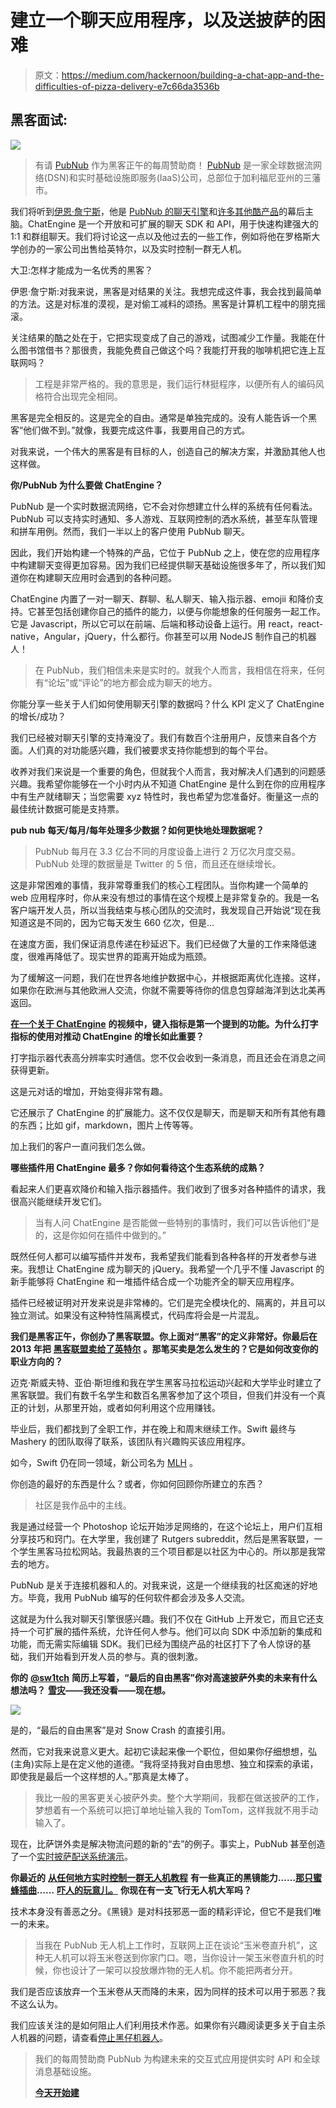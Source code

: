 # 建立一个聊天应用程序，以及送披萨的困难

> 原文：<https://medium.com/hackernoon/building-a-chat-app-and-the-difficulties-of-pizza-delivery-e7c66da3536b>

## 黑客面试:

![](img/4570a3a90061bc17ce0633f693863837.png)

> 有请 [PubNub](https://goo.gl/KhF2cY) 作为黑客正午的每周赞助商！ [PubNub](https://goo.gl/KhF2cY) 是一家全球数据流网络(DSN)和实时基础设施即服务(IaaS)公司，总部位于加利福尼亚州的三藩市。

我们将听到[伊恩·詹宁斯](https://ianjennin.gs/?ref=hackernoon)，他是 [PubNub 的聊天引擎](https://www.pubnub.com/products/chatengine/?utm_source=Syndication&utm_medium=Medium&utm_campaign=SYN-CY18-Q1-Medium-January-29&utm_content=interview)和[许多其他酷产品](https://ianjennin.gs/)的幕后主脑。ChatEngine 是一个开放和可扩展的聊天 SDK 和 API，用于快速构建强大的 1:1 和群组聊天。我们将讨论这一点以及他过去的一些工作，例如将他在罗格斯大学创办的一家公司出售给英特尔，以及实时控制一群无人机。

大卫:怎样才能成为一名优秀的黑客？

伊恩·詹宁斯:对我来说，黑客是对结果的关注。我想完成这件事，我会找到最简单的方法。这是对标准的漠视，是对偷工减料的颂扬。黑客是计算机工程中的朋克摇滚。

关注结果的酷之处在于，它把实现变成了自己的游戏，试图减少工作量。我能在什么图书馆借书？那很贵，我能免费自己做这个吗？我能打开我的咖啡机把它连上互联网吗？

> 工程是非常严格的。我的意思是，我们运行林挺程序，以便所有人的编码风格符合出现完全相同。

黑客是完全相反的。这是完全的自由。通常是单独完成的。没有人能告诉一个黑客“他们做不到。”就像，我要完成这件事，我要用自己的方式。

对我来说，一个伟大的黑客是有目标的人，创造自己的解决方案，并激励其他人也这样做。

**你/PubNub 为什么要做 ChatEngine？**

PubNub 是一个实时数据流网络，它不会对你想建立什么样的系统有任何看法。PubNub 可以支持实时通知、多人游戏、互联网控制的洒水系统，甚至车队管理和拼车用例。然而，我们一半以上的客户使用 PubNub 聊天。

因此，我们开始构建一个特殊的产品，它位于 PubNub 之上，使在您的应用程序中构建聊天变得更加容易。因为我们已经提供聊天基础设施很多年了，所以我们知道你在构建聊天应用时会遇到的各种问题。

ChatEngine 内置了一对一聊天、群聊、私人聊天、输入指示器、emojii 和降价支持。它甚至包括创建你自己的插件的能力，以便与你能想象的任何服务一起工作。它是 Javascript，所以它可以在前端、后端和移动设备上运行。用 react，react-native，Angular，jQuery，什么都行。你甚至可以用 NodeJS 制作自己的机器人！

> 在 PubNub，我们相信未来是实时的。就我个人而言，我相信在将来，任何有“论坛”或“评论”的地方都会成为聊天的地方。

你能分享一些关于人们如何使用聊天引擎的数据吗？什么 KPI 定义了 ChatEngine 的增长/成功？

我们已经被对聊天引擎的支持淹没了。我们有数百个注册用户，反馈来自各个方面。人们真的对功能感兴趣，我们被要求支持你能想到的每个平台。

收养对我们来说是一个重要的角色，但就我个人而言，我对解决人们遇到的问题感兴趣。我希望你能够在一个小时内从不知道 ChatEngine 是什么到在你的应用程序中有生产就绪聊天；当您需要 xyz 特性时，我也希望为您准备好。衡量这一点的最佳统计数据可能是支持票。

**pub nub 每天/每月/每年处理多少数据？如何更快地处理数据呢？**

> PubNub 每月在 3.3 亿台不同的月度设备上进行 2 万亿次月度交易。PubNub 处理的数据量是 Twitter 的 5 倍，而且还在继续增长。

这是非常困难的事情，我非常尊重我们的核心工程团队。当你构建一个简单的 web 应用程序时，你从来没有想过的事情在这个规模上是非常复杂的。我是一名客户端开发人员，所以当我结束与核心团队的交流时，我发现自己开始说“现在我知道这是不同的，因为它每天发生 660 亿次，但是…

在速度方面，我们保证消息传递在秒延迟下。我们已经做了大量的工作来降低速度，很难再降低了。现实世界的距离开始成为瓶颈。

为了缓解这一问题，我们在世界各地维护数据中心，并根据距离优化连接。这样，如果你在欧洲与其他欧洲人交流，你就不需要等待你的信息包穿越海洋到达北美再返回。

[**在一个关于 ChatEngine**](https://www.pubnub.com/training/create-a-chat-app-in-30-lines-of-code/?utm_source=Syndication&utm_medium=Medium&utm_campaign=SYN-CY18-Q1-Medium-January-29&utm_content=interview) **的视频中，键入指标是第一个提到的功能。为什么打字指标的使用对推动 ChatEngine 的增长如此重要？**

打字指示器代表高分辨率实时通信。您不仅会收到一条消息，而且还会在消息之间获得更新。

这是元对话的增加，开始变得非常有趣。

它还展示了 ChatEngine 的扩展能力。这不仅仅是聊天，而是聊天和所有其他有趣的东西；比如 gif，markdown，图片上传等等。

加上我们的客户一直问我们怎么做。

**哪些插件用 ChatEngine 最多？你如何看待这个生态系统的成熟？**

看起来人们更喜欢降价和输入指示器插件。我们收到了很多对各种插件的请求，我很高兴能继续开发它们。

> 当有人问 ChatEngine 是否能做一些特别的事情时，我们可以告诉他们“是的，这是你如何在插件中做到的。”

既然任何人都可以编写插件并发布，我希望我们能看到各种各样的开发者参与进来。我想让 ChatEngine 成为聊天的 jQuery。我希望一个几乎不懂 Javascript 的新手能够将 ChatEngine 和一堆插件结合成一个功能齐全的聊天应用程序。

插件已经被证明对开发来说是非常棒的。它们是完全模块化的、隔离的，并且可以独立测试。如果没有这种特性隔离模式，代码库将会是一片混乱。

**我们是黑客正午，你创办了黑客联盟。你上面对“黑客”的定义非常好。你最后在 2013 年把** [**黑客联盟卖给了英特尔**](https://techcrunch.com/2013/12/03/hacker-league-mashery-intel/) **。那笔买卖是怎么发生的？它是如何改变你的职业方向的？**

迈克·斯威夫特、亚伯·斯坦维和我在学生黑客马拉松运动兴起和大学毕业时建立了黑客联盟。我们有数千名学生和数百名黑客参加了这个项目，但我们并没有一个真正的计划，从那里开始，或者如何利用这个应用赚钱。

毕业后，我们都找到了全职工作，并在晚上和周末继续工作。Swift 最终与 Mashery 的团队取得了联系，该团队有兴趣购买该应用程序。

如今，Swift 仍在同一领域，新公司名为 [MLH](https://mlh.io/) 。

你创造的最好的东西是什么？或者，你如何回顾你所建立的东西？

> 社区是我作品中的主线。

我是通过经营一个 Photoshop 论坛开始涉足网络的，在这个论坛上，用户们互相分享技巧和窍门。在大学里，我创建了 Rutgers subreddit，然后是黑客联盟，一个学生黑客马拉松网站。我最热衷的三个项目都是以社区为中心的。所以那是我常去的地方。

PubNub 是关于连接机器和人的。对我来说，这是一个继续我的社区痴迷的好地方。毕竟，我用 PubNub 编写的任何软件都会涉及多人交流。

这就是为什么我对聊天引擎很感兴趣。我们不仅在 GitHub 上开发它，而且它还支持一个可扩展的插件系统，允许任何人参与。他们可以向 SDK 中添加新的集成和功能，而无需实际编辑 SDK。我们已经为围绕产品的社区打下了令人惊讶的基础，我们开始看到开发人员的参与。真的很刺激。

**你的** [**@sw1tch**](https://twitter.com/sw1tch) **简历上写着，“最后的自由黑客”你对高速披萨外卖的未来有什么想法吗？** [**雪灾**](https://en.wikiquote.org/wiki/Snow_Crash)**——我还没看——现在想。**

[![](img/d0448dce98bc87d301bd99ee54c6fae8.png)](https://twitter.com/sw1tch)

是的，“最后的自由黑客”是对 Snow Crash 的直接引用。

然而，它对我来说意义更大。起初它读起来像一个职位，但如果你仔细想想，弘(主角)实际上是在定义他的道德。“我将坚持我对自由思想、独立和探索的承诺，即使我是最后一个这样想的人。”那真是太棒了。

> 我比一般的黑客更关心披萨外卖。整个大学期间，我都在做送披萨的工作，梦想着有一个系统可以把订单地址输入我的 TomTom，这样我就不用手动输入了。

现在，比萨饼外卖是解决物流问题的新的“去”的例子。事实上，PubNub 甚至创造了一个[实时披萨配送系统演示](https://www.pubnub.com/developers/demos/robot-pizza-co/)。

**你最近的** [**从任何地方实时控制一群无人机教程**](https://github.com/pubnub/pubnub-drone) **有一些真正的黑镜能力……**[**那只蜜蜂插曲**](http://www.imdb.com/title/tt5709236/)**……** [**吓人的玩意儿。**](https://www.netflix.com/watch/80104629?trackId=13752289&tctx=0%2C5%2Ca60490e4-81bc-4a55-95cb-c961a39e0234-178998605) **你现在有一支飞行无人机大军吗？**

技术本身没有善恶之分。《黑镜》是对科技邪恶一面的精彩评论，但它不是我们唯一的未来。

> 当我在 PubNub 无人机上工作时，互联网上正在谈论“玉米卷直升机”，这种无人机可以将玉米卷送到你家门口。嗯，当你设计一架玉米卷直升机的时候，你也设计了一架可以投放爆炸物的无人机。你不能把两者分开。

我们是否应该放弃一个玉米卷从天而降的未来，因为同样的技术可以用于邪恶？我不这么认为。

我们应该关注的是如何阻止人们利用技术作恶。如果你有兴趣阅读更多关于自主杀人机器的问题，请查看[停止黑仔机器人](https://www.stopkillerrobots.org/)。

> 我们的每周赞助商 PubNub 为构建未来的交互式应用提供实时 API 和全球消息基础设施。
> 
> [**今天开始建**](https://goo.gl/KhF2cY)
